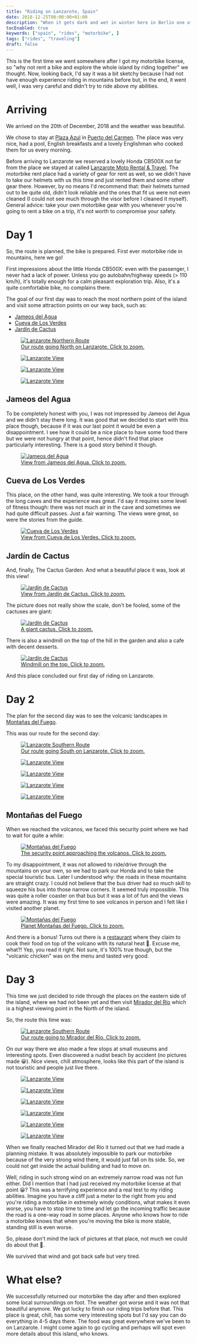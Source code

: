 ```yaml
---
title: "Riding on Lanzarote, Spain"
date: 2018-12-25T00:00:00+01:00
description: "When it gets dark and wet in winter here in Berlin one of the ways to escape this is going to Spain that is always warm and sunny. This time my wife and I decided to go for a motorbike trip on Lanzarote island."
tocEnabled: true
keywords: ["spain", "rides", "motorbike", ]
tags: ["rides", "traveling"]
draft: false
---
```


This is the first time we went somewhere after I got my motorbike license, so "why not rent a bike and explore the whole island by riding together" we thought. Now, looking back, I'd say it was a bit sketchy because I had not have enough experience riding in mountains before but, in the end, it went well, I was very careful and didn't try to ride above my abilities.

# Arriving

We arrived on the 20th of December, 2018 and the weather was beautiful.

We chose to stay at [Plaza Azul](http://apartamentosplazaazul.com) in [Puerto del Carmen](https://goo.gl/maps/Q5jVG3AZhQG2kWGU9). The place was very nice, had a pool, English breakfasts and a lovely Englishman who cooked them for us every morning.

Before arriving to Lanzarote we reserved a lovely Honda CB500X not far from the place we stayed at called [Lanzarote Moto Rental & Travel](http://www.motorental-lanzarote.com). The motorbike rent place had a variety of gear for rent as well, so we didn't have to take our helmets with us this time and just rented them and some other gear there. However, by no means I'd recommend that: their helmets turned out to be quite old, didn't look reliable and the ones that fit us were not even cleaned (I could not see much through the visor before I cleaned it myself). General advice: take your own motorbike gear with you whenever you're going to rent a bike on a trip, it's not worth to compromise your safety.

# Day 1

So, the route is planned, the bike is prepared. First ever motorbike ride in mountains, here we go!

First impressions about the little Honda CB500X: even with the passenger, I never had a lack of power. Unless you go autobahn/highway speeds (> 110 km/h), it's totally enough for a calm pleasant exploration trip. Also, it's a quite comfortable bike, no complains there.

The goal of our first day was to reach the most northern point of the island and visit some attraction points on our way back, such as:

* [Jameos del Agua](https://www.cactlanzarote.com/en/cact/jameos-del-agua/)
* [Cueva de Los Verdes](https://www.cactlanzarote.com/en/cact/cueva-de-los-verdes/)
* [Jardín de Cactus](https://www.cactlanzarote.com/en/cact/jardin-de-cactus/)

<a href="route-1.png" target="_blank">
<figure>
	<img src="route-1.png" alt="Lanzarote Northern Route">
	<figcaption>Our route going North on Lanzarote. Click to zoom.</figcaption>
</figure>
</a>

<a href="1.jpg" target="_blank">
<figure>
	<img src="1.jpg" alt="Lanzarote View">
</figure>
</a>

<a href="2.jpg" target="_blank">
<figure>
	<img src="2.jpg" alt="Lanzarote View">
</figure>
</a>

<a href="3.jpg" target="_blank">
<figure>
	<img src="3.jpg" alt="Lanzarote View">
</figure>
</a>

## Jameos del Agua

To be completely honest with you, I was not impressed by Jameos del Agua and we didn't stay there long. It was good that we decided to start with this place though, because if it was our last point it would be even a disappointment. I see how it could be a nice place to have some food there but we were not hungry at that point, hence didn't find that place particularly interesting. There is a good story behind it though.

<a href="4.jpg" target="_blank">
<figure>
	<img src="4.jpg" alt="Jameos del Agua">
	<figcaption>View from Jameos del Agua. Click to zoom.</figcaption>
</figure>
</a>

## Cueva de Los Verdes

This place, on the other hand, was quite interesting. We took a tour through the long caves and the experience was great. I'd say it requires some level of fitness though: there was not much air in the cave and sometimes we had quite difficult passes. Just a fair warning. The views were great, so were the stories from the guide.

<a href="5.jpg" target="_blank">
<figure>
	<img src="5.jpg" alt="Cueva de Los Verdes">
	<figcaption>View from Cueva de Los Verdes. Click to zoom.</figcaption>
</figure>
</a>

## Jardín de Cactus

And, finally, The Cactus Garden. And what a beautiful place it was, look at this view!

<a href="6.jpg" target="_blank">
<figure>
	<img src="6.jpg" alt="Jardín de Cactus">
	<figcaption>View from Jardín de Cactus. Click to zoom.</figcaption>
</figure>
</a>

The picture does not really show the scale, don't be fooled, some of the cactuses are giant:

<a href="7.jpg" target="_blank">
<figure>
	<img src="7.jpg" alt="Jardín de Cactus">
	<figcaption>A giant cactus. Click to zoom.</figcaption>
</figure>
</a>

There is also a windmill on the top of the hill in the garden and also a cafe with decent desserts.

<a href="8.jpg" target="_blank">
<figure>
	<img src="8.jpg" alt="Jardín de Cactus">
	<figcaption>Windmill on the top. Click to zoom.</figcaption>
</figure>
</a>

And this place concluded our first day of riding on Lanzarote.

# Day 2

The plan for the second day was to see the volcanic landscapes in [Montañas del Fuego](https://www.cactlanzarote.com/en/cact/montanas-del-fuego-timanfaya/).

This was our route for the second day:

<a href="route-2.png" target="_blank">
<figure>
	<img src="route-2.png" alt="Lanzarote Southern Route">
	<figcaption>Our route going South on Lanzarote. Click to zoom.</figcaption>
</figure>
</a>

<a href="9.jpg" target="_blank">
<figure>
	<img src="9.jpg" alt="Lanzarote View">
</figure>
</a>

<a href="10.jpg" target="_blank">
<figure>
	<img src="10.jpg" alt="Lanzarote View">
</figure>
</a>

<a href="11.jpg" target="_blank">
<figure>
	<img src="11.jpg" alt="Lanzarote View">
</figure>
</a>

<a href="12.jpg" target="_blank">
<figure>
	<img src="12.jpg" alt="Lanzarote View">
</figure>
</a>

## Montañas del Fuego

When we reached the volcanos, we faced this security point where we had to wait for quite a while:

<a href="13.jpg" target="_blank">
<figure>
	<img src="13.jpg" alt="Montañas del Fuego">
	<figcaption>The security point approaching the volcanos. Click to zoom.</figcaption>
</figure>
</a>

To my disappointment, it was not allowed to ride/drive through the mountains on your own, so we had to park our Honda and to take the special touristic bus. Later I understood why: the roads in these mountains are straight crazy. I could not believe that the bus driver had so much skill to squeeze his bus into those narrow corners. It seemed truly impossible. This was quite a roller coaster on that bus but it was a lot of fun and the views were amazing. It was my first time to see volcanos in person and I felt like I visited another planet.

<a href="14.jpg" target="_blank">
<figure>
	<img src="14.jpg" alt="Montañas del Fuego">
	<figcaption>Planet Montañas del Fuego. Click to zoom.</figcaption>
</figure>
</a>

And there is a bonus! Turns out there is a [restaurant](https://goo.gl/maps/49qbcZYW4tEKR4qa8) where they claim to cook their food on top of the volcano with its natural heat 🤯. Excuse me, what?! Yep, you read it right. Not sure, it's 100% true though, but the "volcanic chicken" was on the menu and tasted very good.

# Day 3

This time we just decided to ride through the places on the eastern side of the island, where we had not been yet and then visit [Mirador del Río](https://www.cactlanzarote.com/en/cact/mirador-del-rio/) which is a highest viewing point in the North of the island.

So, the route this time was:

<a href="route-3.png" target="_blank">
<figure>
	<img src="route-3.png" alt="Lanzarote Southern Route">
	<figcaption>Our route going to Mirador del Río. Click to zoom.</figcaption>
</figure>
</a>

On our way there we also made a few stops at small museums and interesting spots. Even discovered a nudist beach by accident (no pictures made 😀). Nice views, chill atmosphere, looks like this part of the island is not touristic and people just live there.

<a href="15.jpg" target="_blank">
<figure>
	<img src="15.jpg" alt="Lanzarote View">
</figure>
</a>

<a href="16.jpg" target="_blank">
<figure>
	<img src="16.jpg" alt="Lanzarote View">
</figure>
</a>

<a href="17.jpg" target="_blank">
<figure>
	<img src="17.jpg" alt="Lanzarote View">
</figure>
</a>

<a href="18.jpg" target="_blank">
<figure>
	<img src="18.jpg" alt="Lanzarote View">
</figure>
</a>

<a href="19.jpg" target="_blank">
<figure>
	<img src="19.jpg" alt="Lanzarote View">
</figure>
</a>

<a href="20.jpg" target="_blank">
<figure>
	<img src="20.jpg" alt="Lanzarote View">
</figure>
</a>

When we finally reached Mirador del Río it turned out that we had made a planning mistake. It was absolutely impossible to park our motorbike because of the very strong wind there, it would just fall on its side. So, we could not get inside the actual building and had to move on.

Well, riding in such strong wind on an extremely narrow road was not fun either. Did I mention that I had just received my motorbike license at that point 😀? This was a terrifying experience and a real test to my riding abilities. Imagine you have a cliff just a meter to the right from you and you're riding a motorbike in extremely windy conditions, what makes it even worse, you have to stop time to time and let go the incoming traffic because the road is a one-way road in some places. Anyone who knows how to ride a motorbike knows that when you're moving the bike is more stable, standing still is even worse.

So, please don't mind the lack of pictures at that place, not much we could do about that 🙂.

We survived that wind and got back safe but very tired.

# What else?

We successfully returned our motorbike the day after and then explored some local surroundings on foot. The weather got worse and it was not that beautiful anymore. We got lucky to finish our riding trips before that. This place is great, chill, has some very interesting spots but I'd say you can do everything in 4-5 days there. The food was great everywhere we've been to on Lanzarote. I might come again to go cycling and perhaps will spot even more details about this island, who knows.
